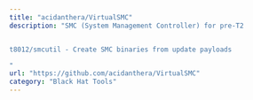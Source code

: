 ```yaml
---
title: "acidanthera/VirtualSMC"
description: "SMC (System Management Controller) for pre-T2


t8012/smcutil - Create SMC binaries from update payloads

"
url: "https://github.com/acidanthera/VirtualSMC"
category: "Black Hat Tools"
---
```

